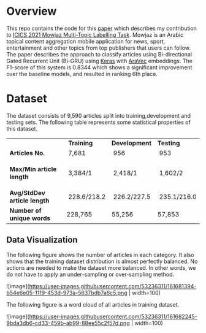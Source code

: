 # Overview
This repo contains the code for this <a href="https://ieeexplore.ieee.org/document/9464614">paper</a> which describes my contribution to <a href="https://www.just.edu.jo/icics/icics2021/mowjaz/Task%20Description.html">ICICS 2021 Mowjaz Multi-Topic Labelling Task</a>. Mowjaz is an Arabic topical content aggregation mobile application for news, sport, entertainment and other topics from top publishers that users can follow. The paper describes the approach to classify articles using Bi-directional Gated Recurrent Unit (Bi-GRU) using <a href="https://keras.io/">Keras</a> with <a href="https://github.com/bakrianoo/aravec">AraVec</a> embeddings. The F1-score of this system is 0.8344 which shows a significant improvement over the baseline models, and resulted in ranking 6th place.

# Dataset
The dataset consists of 9,590 articles split into training,development and testing sets. The following table represents some statistical properties of this dataset.
<table>
<tbody>
<tr>
<td>&nbsp;</td>
<td><strong>&nbsp;Training</strong></td>
<td><strong>Development</strong></td>
<td><strong>Testing</strong></td>
</tr>
<tr>
<td><strong>Articles No.&nbsp;</strong></td>
<td>&nbsp;7,681</td>
<td>&nbsp;956</td>
<td>&nbsp;953</td>
</tr>
<tr>
<td>
<p><strong>Max/Min&nbsp;article length&nbsp;</strong></p>
</td>
<td>&nbsp;3,384/1</td>
<td>&nbsp;2,418/1</td>
<td>&nbsp;1,602/2</td>
</tr>
<tr>
<td><strong>Avg/StdDev article length</strong></td>
<td>&nbsp;228.6/218.2</td>
<td>&nbsp;226.2/227.5</td>
<td>&nbsp;235.1/216.0</td>
</tr>
<tr>
<td><strong>Number of unique words</strong></td>
<td>228,765</td>
<td>55,256</td>
<td>57,853</td>
</tr>
</tbody>
</table>
<!-- DivTable.com -->

## Data Visualization
The following figure shows the number of articles in each category. It also shows that the training dataset distribution is almost perfectly balanced. No actions are needed to make the dataset more balanced. In other words, we do not have to apply an under-sampling or over-sampling method.

![image](https://user-images.githubusercontent.com/53236311/161681394-b54e6e05-1119-453d-973a-5637bdb7a6c5.png | width=100)

The following figure is a word cloud of all articles in training dataset.

![image](https://user-images.githubusercontent.com/53236311/161682245-9bda3db6-cd33-459b-ab99-88ee55c2f57d.png | width=100)


